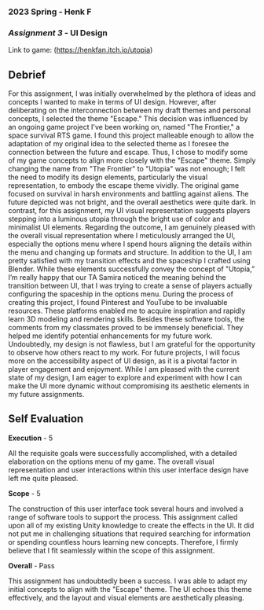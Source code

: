 ### **2023 Spring** - Henk F
### *Assignment 3* - UI Design
Link to game: (https://henkfan.itch.io/utopia)


## **Debrief**

For this assignment, I was initially overwhelmed by the plethora of ideas and concepts I wanted to make in terms of UI design. However, after deliberating on the interconnection between my draft themes and personal concepts, I selected the theme "Escape." This decision was influenced by an ongoing game project I've been working on, named "The Frontier," a space survival RTS game. I found this project malleable enough to allow the adaptation of my original idea to the selected theme as I foresee the connection between the future and escape. Thus, I chose to modify some of my game concepts to align more closely with the "Escape" theme.
Simply changing the name from "The Frontier" to "Utopia" was not enough; I felt the need to modify its design elements, particularly the visual representation, to embody the escape theme vividly. The original game focused on survival in harsh environments and battling against aliens. The future depicted was not bright, and the overall aesthetics were quite dark. In contrast, for this assignment, my UI visual representation suggests players stepping into a luminous utopia through the bright use of color and minimalist UI elements.
Regarding the outcome, I am genuinely pleased with the overall visual representation where I meticulously arranged the UI, especially the options menu where I spend hours aligning the details within the menu and changing up formats and structure. In addition to the UI, I am pretty satisfied with my transition effects and the spaceship I crafted using Blender. While these elements successfully convey the concept of "Utopia,” I’m really happy that our TA Samira noticed the meaning behind the transition between UI, that I was trying to create a sense of players actually configuring the spaceship in the options menu.
During the process of creating this project, I found Pinterest and YouTube to be invaluable resources. These platforms enabled me to acquire inspiration and rapidly learn 3D modeling and rendering skills. Besides these software tools, the comments from my classmates proved to be immensely beneficial. They helped me identify potential enhancements for my future work.
Undoubtedly, my design is not flawless, but I am grateful for the opportunity to observe how others react to my work. For future projects, I will focus more on the accessibility aspect of UI design, as it is a pivotal factor in player engagement and enjoyment. While I am pleased with the current state of my design, I am eager to explore and experiment with how I can make the UI more dynamic without compromising its aesthetic elements in my future assignments.




## **Self Evaluation**

**Execution** - 5

All the requisite goals were successfully accomplished, with a detailed elaboration on the options menu of my game. The overall visual representation and user interactions within this user interface design have left me quite pleased.

**Scope**  - 5


The construction of this user interface took several hours and involved a range of software tools to support the process. This assignment called upon all of my existing Unity knowledge to create the effects in the UI. It did not put me in challenging situations that required searching for information or spending countless hours learning new concepts. Therefore, I firmly believe that I fit seamlessly within the scope of this assignment.

**Overall** - Pass


This assignment has undoubtedly been a success. I was able to adapt my initial concepts to align with the "Escape" theme. The UI echoes this theme effectively, and the layout and visual elements are aesthetically pleasing.